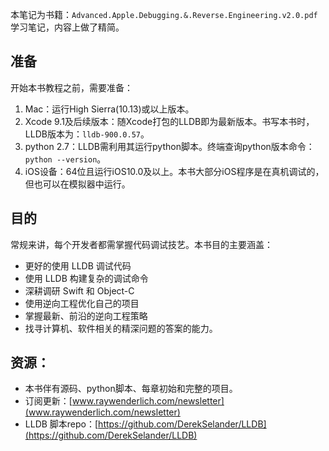 本笔记为书籍：`Advanced.Apple.Debugging.&.Reverse.Engineering.v2.0.pdf`学习笔记，内容上做了精简。

## 准备

开始本书教程之前，需要准备：

1. Mac：运行High Sierra(10.13)或以上版本。
2. Xcode 9.1及后续版本：随Xcode打包的LLDB即为最新版本。书写本书时，LLDB版本为：`lldb-900.0.57`。
3. python 2.7：LLDB需利用其运行python脚本。终端查询python版本命令：`python --version`。
4. iOS设备：64位且运行iOS10.0及以上。本书大部分iOS程序是在真机调试的，但也可以在模拟器中运行。

## 目的

常规来讲，每个开发者都需掌握代码调试技艺。本书目的主要涵盖：

* 更好的使用 LLDB 调试代码
* 使用 LLDB 构建复杂的调试命令
* 深耕调研 Swift 和 Object-C
* 使用逆向工程优化自己的项目
* 掌握最新、前沿的逆向工程策略
* 找寻计算机、软件相关的精深问题的答案的能力。


## 资源：

* 本书伴有源码、python脚本、每章初始和完整的项目。
* 订阅更新：[www.raywenderlich.com/newsletter](www.raywenderlich.com/newsletter)
* LLDB 脚本repo：[https://github.com/DerekSelander/LLDB](https://github.com/DerekSelander/LLDB)

